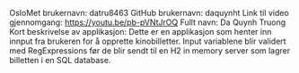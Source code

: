 OsloMet brukernavn: datru8463
GitHub brukernavn: daquynht
Link til video gjennomgang: https://youtu.be/pb-pVNtJrOQ
Fullt navn: Da Quynh Truong
Kort beskrivelse av applikasjon: Dette er en applikasjon som henter inn innput fra brukeren for å opprette kinobilletter. 
Input variablene blir validert med RegExpressions før de blir sendt til en H2 in memory server som lagrer billetten i en SQL database.
